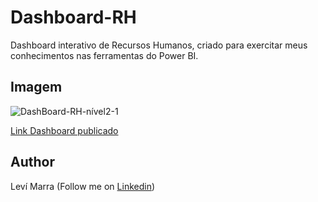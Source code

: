 # Dashboard-RH
Dashboard interativo de Recursos Humanos, criado para exercitar meus conhecimentos nas ferramentas do Power BI.

## Imagem
![DashBoard-RH-nível2-1](https://github.com/LeviMarra/Dashboard-RH/assets/137719953/018241fe-b21a-40fe-9ff2-b3550d58e247)


[Link Dashboard publicado](https://app.powerbi.com/view?r=eyJrIjoiODMzZTFhMmYtMWIwYS00MWFiLWE3NzUtZDU3YjAwNjJjZjRkIiwidCI6ImQ2ZTY5NjZiLWY1ZmYtNGJkMy1iNjgyLTRjYjkxYTUxYTU2OSJ9)

## **Author**
Leví Marra (Follow me on [Linkedin](https://www.linkedin.com/in/levimarra/))

